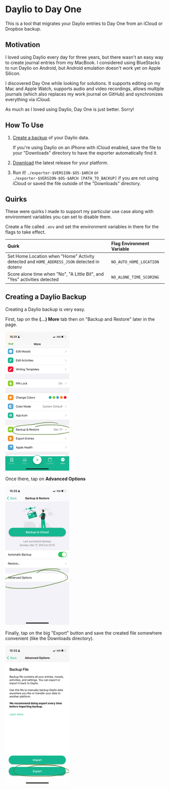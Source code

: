 # Daylio to Day One

This is a tool that migrates your Daylio entries to Day One from an iCloud
or Dropbox backup.

## Motivation

I loved using Daylio every day for three years, but there wasn't an easy way to
create journal entries from my MacBook. I considered using BlueStacks to run
Daylio on Android, but Android emulation doesn't work yet on Apple Silicon.

I discovered Day One while looking for solutions. It supports editing on my Mac
and Apple Watch, supports audio and video recordings, allows multiple journals
(which also replaces my work journal on GitHub) and synchronizes everything via
iCloud.

As much as I loved using Daylio, Day One is just better. Sorry!

## How To Use

1. [Create a backup](#creating-a-daylio-backup) of your Daylio data.

   If you're using Daylio on an iPhone with iCloud enabled, save the file to
   your "Downloads" directory to have the exporter automatically find it.

1. [Download](https://github.com/carlosonunez/daylio-to-day-one/releases) the
   latest release for your platform.

2. Run it! `./exporter-$VERSION-$OS-$ARCH` or
   `./exporter-$VERSION-$OS-$ARCH [PATH_TO_BACKUP]` if you are not using iCloud
   or saved the file outside of the "Downloads" directory.

## Quirks

These were quirks I made to support my particular use case along with
environment variables you can set to disable them.

Create a file called `.env` and set the environment variables in there for
the flags to take effect.

| Quirk                                                                                      | Flag Environment Variable |
| :----                                                                                      | :------                   |
| Set Home Location when "Home" Activity detected and `HOME_ADDRESS_JSON` detected in dotenv | `NO_AUTO_HOME_LOCATION`   |
| Score alone time when "No", "A Little Bit", and "Yes" activities detected                  | `NO_ALONE_TIME_SCORING`   |

## Creating a Daylio Backup

Creating a Daylio backup is very easy.

First, tap on the **(...) More** tab then on "Backup and Restore" later in the
page.

<img
src="https://github.com/carlosonunez/daylio-to-day-one/raw/main/static/daylio-1.png" 
width=40%>

Once there, tap on **Advanced Options**

<img
src="https://github.com/carlosonunez/daylio-to-day-one/raw/main/static/daylio-2.png" 
width=40%>

Finally, tap on the big "Export" button and save the created file somewhere
convenient (like the Downloads directory).

<img src="https://github.com/carlosonunez/daylio-to-day-one/raw/main/static/daylio-3.png" 
width=40%>
